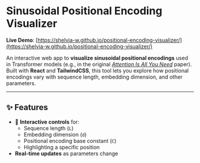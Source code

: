 # Sinusoidal Positional Encoding Visualizer

**Live Demo**: [https://shelvia-w.github.io/positional-encoding-visualizer/](https://shelvia-w.github.io/positional-encoding-visualizer/)

An interactive web app to **visualize sinusoidal positional encodings** used in Transformer models (e.g., in the original [*Attention Is All You Need*](https://arxiv.org/pdf/1706.03762) paper).  
Built with **React** and **TailwindCSS**, this tool lets you explore how positional encodings vary with sequence length, embedding dimension, and other parameters.

---

## ✨ Features
- 🎨 **Interactive controls** for:
  - Sequence length (`L`)
  - Embedding dimension (`d`)
  - Positional encoding base constant (`C`)
  - Highlighting a specific position
- **Real-time updates** as parameters change